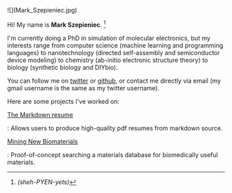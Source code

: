 
<div style="width:200px;">
![](Mark_Szepieniec.jpg)
</div>

Hi! My name is **Mark Szepieniec**. [^1]

I'm currently doing a PhD in simulation of molecular electronics, but
my interests range from computer science (machine learning and
programming languages) to nanotechnology (directed self-assembly and
semiconductor device modeling) to chemistry (ab-initio electronic
structure theory) to biology (synthetic biology and DIYbio).

You can follow me on [twitter][twitter] or [github][github], or
contact me directly via email (my gmail username is the same as my
twitter username).

Here are some projects I've worked on:

[The Markdown resume][markdown-resume]

:   Allows users to produce high-quality pdf resumes from markdown source.

[Mining New Biomaterials][biomaterials]

:   Proof-of-concept searching a materials database for biomedically useful materials.

[^1]: *(sheh-PYEN-yets)*

[twitter]: https://twitter.com/mszepien
[github]: https://github.com/mszep
[markdown-resume]: https://mszep.github.io/pandoc_resume
[biomaterials]: biomaterials
